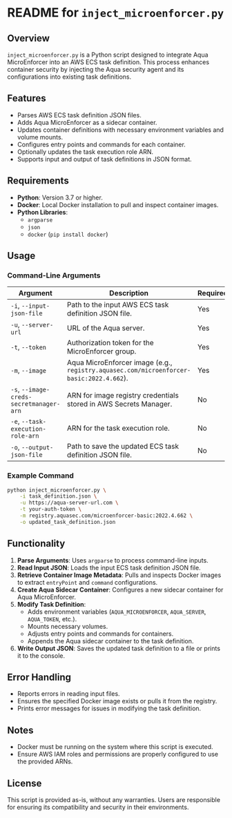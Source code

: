 # README for `inject_microenforcer.py`

## Overview

`inject_microenforcer.py` is a Python script designed to integrate Aqua MicroEnforcer into an AWS ECS task definition. This process enhances container security by injecting the Aqua security agent and its configurations into existing task definitions.

## Features

- Parses AWS ECS task definition JSON files.
- Adds Aqua MicroEnforcer as a sidecar container.
- Updates container definitions with necessary environment variables and volume mounts.
- Configures entry points and commands for each container.
- Optionally updates the task execution role ARN.
- Supports input and output of task definitions in JSON format.

## Requirements

- **Python**: Version 3.7 or higher.
- **Docker**: Local Docker installation to pull and inspect container images.
- **Python Libraries**:
  - `argparse`
  - `json`
  - `docker` (`pip install docker`)

## Usage

### Command-Line Arguments

| Argument                             | Description                                                                                  | Required |
|--------------------------------------|----------------------------------------------------------------------------------------------|----------|
| `-i`, `--input-json-file`            | Path to the input AWS ECS task definition JSON file.                                         | Yes      |
| `-u`, `--server-url`                 | URL of the Aqua server.                                                                      | Yes      |
| `-t`, `--token`                      | Authorization token for the MicroEnforcer group.                                             | Yes      |
| `-m`, `--image`                      | Aqua MicroEnforcer image (e.g., `registry.aquasec.com/microenforcer-basic:2022.4.662`).     | Yes      |
| `-s`, `--image-creds-secretmanager-arn` | ARN for image registry credentials stored in AWS Secrets Manager.                            | No       |
| `-e`, `--task-execution-role-arn`    | ARN for the task execution role.                                                            | No       |
| `-o`, `--output-json-file`           | Path to save the updated ECS task definition JSON file.                                      | No       |

### Example Command

```bash
python inject_microenforcer.py \
    -i task_definition.json \
    -u https://aqua-server-url.com \
    -t your-auth-token \
    -m registry.aquasec.com/microenforcer-basic:2022.4.662 \
    -o updated_task_definition.json
```

## Functionality

1. **Parse Arguments**: Uses `argparse` to process command-line inputs.
2. **Read Input JSON**: Loads the input ECS task definition JSON file.
3. **Retrieve Container Image Metadata**: Pulls and inspects Docker images to extract `entryPoint` and `command` configurations.
4. **Create Aqua Sidecar Container**: Configures a new sidecar container for Aqua MicroEnforcer.
5. **Modify Task Definition**:
   - Adds environment variables (`AQUA_MICROENFORCER`, `AQUA_SERVER`, `AQUA_TOKEN`, etc.).
   - Mounts necessary volumes.
   - Adjusts entry points and commands for containers.
   - Appends the Aqua sidecar container to the task definition.
6. **Write Output JSON**: Saves the updated task definition to a file or prints it to the console.

## Error Handling

- Reports errors in reading input files.
- Ensures the specified Docker image exists or pulls it from the registry.
- Prints error messages for issues in modifying the task definition.

## Notes

- Docker must be running on the system where this script is executed.
- Ensure AWS IAM roles and permissions are properly configured to use the provided ARNs.

## License

This script is provided as-is, without any warranties. Users are responsible for ensuring its compatibility and security in their environments.